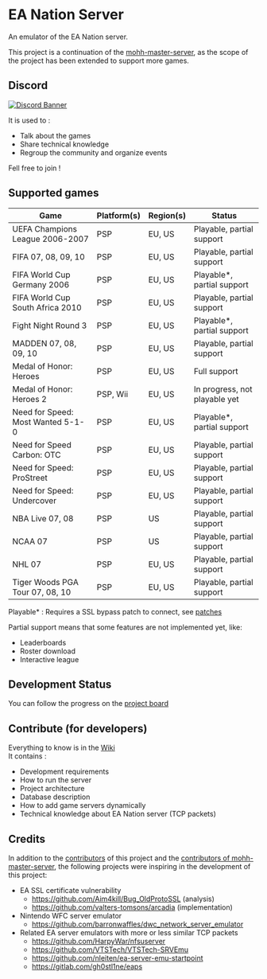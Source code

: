 # EA Nation Server

An emulator of the EA Nation server.

This project is a continuation of the [mohh-master-server](https://github.com/a-blondel/mohh-master-server), as the
scope of the project has been extended to support more games.

## Discord

[![Discord Banner](https://discordapp.com/api/guilds/1092099223375323236/widget.png?style=banner3)](https://discord.gg/fwrQHHxrQQ)

It is used to :

- Talk about the games
- Share technical knowledge
- Regroup the community and organize events

Fell free to join !

## Supported games

| Game                              | Platform(s) | Region(s) | Status                        |
|-----------------------------------|-------------|-----------|-------------------------------|
| UEFA Champions League 2006-2007   | PSP         | EU, US    | Playable, partial support     |
| FIFA 07, 08, 09, 10               | PSP         | EU, US    | Playable, partial support     |
| FIFA World Cup Germany 2006       | PSP         | EU, US    | Playable*, partial support    |
| FIFA World Cup South Africa 2010  | PSP         | EU, US    | Playable, partial support     |
| Fight Night Round 3               | PSP         | EU, US    | Playable*, partial support    |
| MADDEN 07, 08, 09, 10             | PSP         | EU, US    | Playable, partial support     |
| Medal of Honor: Heroes            | PSP         | EU, US    | Full support                  |
| Medal of Honor: Heroes 2          | PSP, Wii    | EU, US    | In progress, not playable yet |
| Need for Speed: Most Wanted 5-1-0 | PSP         | EU, US    | Playable*, partial support    |
| Need for Speed Carbon: OTC        | PSP         | EU, US    | Playable, partial support     |
| Need for Speed: ProStreet         | PSP         | EU, US    | Playable, partial support     |
| Need for Speed: Undercover        | PSP         | EU, US    | Playable, partial support     |
| NBA Live 07, 08                   | PSP         | US        | Playable, partial support     |
| NCAA 07                           | PSP         | US        | Playable, partial support     |
| NHL 07                            | PSP         | EU, US    | Playable, partial support     |
| Tiger Woods PGA Tour 07, 08, 10   | PSP         | EU, US    | Playable, partial support     |

Playable* : Requires a SSL bypass patch to connect,
see [patches](https://github.com/a-blondel/ea-nation-server/tree/main/patches)

Partial support means that some features are not implemented yet, like:

- Leaderboards
- Roster download
- Interactive league

## Development Status

You can follow the progress on the [project board](https://github.com/users/a-blondel/projects/2/views/1)

## Contribute (for developers)

Everything to know is in the [Wiki](https://github.com/a-blondel/ea-nation-server/wiki)  
It contains :

- Development requirements
- How to run the server
- Project architecture
- Database description
- How to add game servers dynamically
- Technical knowledge about EA Nation server (TCP packets)

## Credits

In addition to the [contributors](https://github.com/a-blondel/ea-nation-server/graphs/contributors) of this project and
the [contributors of mohh-master-server](https://github.com/a-blondel/mohh-master-server/graphs/contributors), the
following projects were inspiring in the development of this project:

- EA SSL certificate vulnerability
    - https://github.com/Aim4kill/Bug_OldProtoSSL (analysis)
    - https://github.com/valters-tomsons/arcadia (implementation)
- Nintendo WFC server emulator
    - https://github.com/barronwaffles/dwc_network_server_emulator
- Related EA server emulators with more or less similar TCP packets
    - https://github.com/HarpyWar/nfsuserver
    - https://github.com/VTSTech/VTSTech-SRVEmu
    - https://github.com/nleiten/ea-server-emu-startpoint
    - https://gitlab.com/gh0stl1ne/eaps
